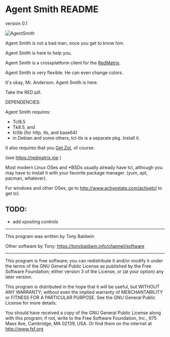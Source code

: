 # Agent Smith README
version 0.1
  
![AgentSmith](http://tonybaldwin.homelinux.net/images/agentsmith-blackred.png)

Agent Smith is not a bad man, once you get to know him.

Agent Smith is here to help you.

Agent Smith is a crossplatform client for the [RedMatrix](https://redmatrix.me).

Agent Smith is very flexible. He can even change colors.

It's okay, Mr. Anderson. Agent Smith is here.

Take the RED pill.

DEPENDENCIES:

Agent Smith requires:
* Tcl8.5
* Tk8.5, and
* tcllib (for http, tls, and base64)
* in Debian and some others, tcl-tls is a separate pkg. Install it.

It also requires that you [Get Zot](http://getzot.com), of course.

(see https://redmatrix.me )

Most modern Linux OSes and *BSDs usually already have tcl, although you may have to install it with your favorite package manager.  (yum, apt, pacman, whatever).

For windows and other OSes, go to http://www.activestate.com/activetcl to get tcl.

TODO:
--------
* add xposting controls

-----------------------------------------------------------------
This program was written by Tony Baldwin

Other software by Tony: https://tonybaldwin.info/channel/software

-----------------------------------------------------------------
This program is free software; you can redistribute it and/or modify
it under the terms of the GNU General Public License as published by
the Free Software Foundation; either version 3 of the License, or
(at your option) any later version.

This program is distributed in the hope that it will be useful,
but WITHOUT ANY WARRANTY; without even the implied warranty of
MERCHANTABILITY or FITNESS FOR A PARTICULAR PURPOSE.  See the
GNU General Public License for more details.

You should have received a copy of the GNU General Public License
along with this program; if not, write to the Free Software
Foundation, Inc., 675 Mass Ave, Cambridge, MA 02139, USA.
Or find them on the internet at http://www.fsf.org
